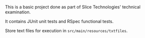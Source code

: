 This is a basic project done as part of Slice Technologies' technical examination.

It contains JUnit unit tests and RSpec functional tests.

Store text files for execution in `src/main/resources/txtfiles`.
